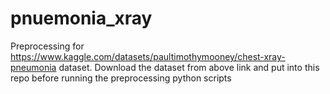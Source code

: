 # pnuemonia_xray

Preprocessing for https://www.kaggle.com/datasets/paultimothymooney/chest-xray-pneumonia dataset.
Download the dataset from above link and put into this repo before running the preprocessing python scripts
